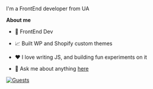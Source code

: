 I'm a FrontEnd developer from UA

**About me**

- 💼 FrontEnd Dev

- 📈 Built WP and Shopify custom themes

- ❤️ I love writing JS, and building fun experiments on it

- 💬 Ask me about anything [here](https://github.com/trabajador/trabajador/issues)
 
[![Guests](https://img.shields.io/endpoint?url=https%3A%2F%2Fhits.dwyl.com%2FTrabajador%2FTrabajador.json&label=Guests&color=blue)](http://hits.dwyl.com/Trabajador/Trabajador)
